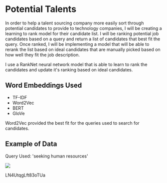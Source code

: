 # Potential Talents

In order to help a talent sourcing company more easily sort through potential candidates to provide to technology companies, I will be creating a learning to rank model for their candidate list. I will be ranking potential job candidates based on a query and return a list of candidates that best fit the query. Once ranked, I will be implementing a model that will be able to rerank the list based on ideal candidates that are manually picked based on how well they fit the job description. 

I use a RankNet neural network model that is able to learn to rank the candidates and update it's ranking based on ideal candidates.

## Word Embeddings Used
* TF-IDF
* Word2Vec
* BERT
* GloVe

Word2Vec provided the best fit for the queries used to search for candidates.

## Example of Data
Query Used: 'seeking human resources'

<img src="https://i.imgur.com/oXHwya8.jpg">





LN4UtqgLft83oTUa
